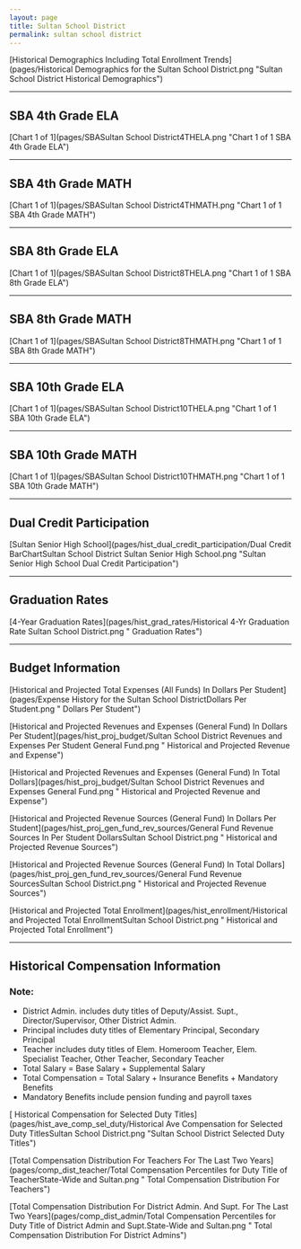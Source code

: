 ```yaml
---
layout: page
title: Sultan School District
permalink: sultan school district
---
```



[Historical Demographics Including Total Enrollment Trends](pages/Historical Demographics for the Sultan School District.png "Sultan School District Historical Demographics")

___

## SBA 4th Grade ELA

[Chart 1 of 1](pages/SBASultan School District4THELA.png "Chart 1 of 1 SBA 4th Grade ELA")


___

## SBA 4th Grade MATH

[Chart 1 of 1](pages/SBASultan School District4THMATH.png "Chart 1 of 1 SBA 4th Grade MATH")


___

## SBA 8th Grade ELA

[Chart 1 of 1](pages/SBASultan School District8THELA.png "Chart 1 of 1 SBA 8th Grade ELA")


___

## SBA 8th Grade MATH

[Chart 1 of 1](pages/SBASultan School District8THMATH.png "Chart 1 of 1 SBA 8th Grade MATH")


___

## SBA 10th Grade ELA

[Chart 1 of 1](pages/SBASultan School District10THELA.png "Chart 1 of 1 SBA 10th Grade ELA")


___

## SBA 10th Grade MATH

[Chart 1 of 1](pages/SBASultan School District10THMATH.png "Chart 1 of 1 SBA 10th Grade MATH")


___

## Dual Credit Participation

[Sultan Senior High School](pages/hist_dual_credit_participation/Dual Credit BarChartSultan School District Sultan Senior High School.png "Sultan Senior High School Dual Credit Participation")


___

## Graduation Rates

[4-Year Graduation Rates](pages/hist_grad_rates/Historical 4-Yr Graduation Rate Sultan School District.png " Graduation Rates")


___

## Budget Information

[Historical and Projected Total Expenses (All Funds) In Dollars Per Student](pages/Expense History for the Sultan School DistrictDollars Per Student.png " Dollars Per Student")

[Historical and Projected Revenues and Expenses (General Fund) In Dollars Per Student](pages/hist_proj_budget/Sultan School District Revenues and Expenses Per Student General Fund.png " Historical and Projected Revenue and Expense")

[Historical and Projected Revenues and Expenses (General Fund) In Total Dollars](pages/hist_proj_budget/Sultan School District Revenues and Expenses General Fund.png " Historical and Projected Revenue and Expense")

[Historical and Projected Revenue Sources (General Fund) In Dollars Per Student](pages/hist_proj_gen_fund_rev_sources/General Fund Revenue Sources In Per Student DollarsSultan School District.png " Historical and Projected Revenue Sources")

[Historical and Projected Revenue Sources (General Fund) In Total Dollars](pages/hist_proj_gen_fund_rev_sources/General Fund Revenue SourcesSultan School District.png " Historical and Projected Revenue Sources")

[Historical and Projected Total Enrollment](pages/hist_enrollment/Historical and Projected Total EnrollmentSultan School District.png " Historical and Projected Total Enrollment")


___

## Historical Compensation Information
### Note:
- District Admin. includes duty titles of Deputy/Assist. Supt., Director/Supervisor, Other District Admin.
- Principal includes duty titles of Elementary Principal, Secondary Principal
- Teacher includes duty titles of Elem. Homeroom Teacher, Elem. Specialist Teacher, Other Teacher, Secondary Teacher
- Total Salary = Base Salary + Supplemental Salary
- Total Compensation = Total Salary + Insurance Benefits + Mandatory Benefits
- Mandatory Benefits include pension funding and payroll taxes

[ Historical Compensation for Selected Duty Titles](pages/hist_ave_comp_sel_duty/Historical Ave Compensation for Selected Duty TitlesSultan School District.png "Sultan School District Selected Duty Titles")

[Total Compensation Distribution For Teachers For The Last Two Years](pages/comp_dist_teacher/Total Compensation Percentiles for Duty Title of TeacherState-Wide and Sultan.png " Total Compensation Distribution For Teachers")

[Total Compensation Distribution For District Admin. And Supt. For The Last Two Years](pages/comp_dist_admin/Total Compensation Percentiles for Duty Title of District Admin and Supt.State-Wide and Sultan.png " Total Compensation Distribution For District Admins")

